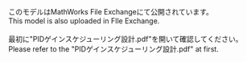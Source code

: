 このモデルはMathWorks File Exchangeにて公開されています。<br>
This model is also uploaded in FIle Exchange.
<br>
<br>
最初に"PIDゲインスケジューリング設計.pdf"を開いて確認してください。<br>
Please refer to the "PIDゲインスケジューリング設計.pdf" at first.